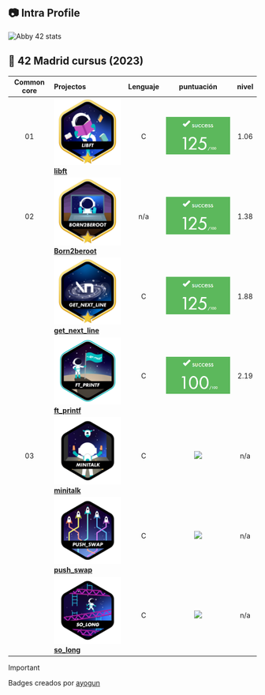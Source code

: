 ## :camera: Intra Profile

![Abby 42 stats](https://badge.mediaplus.ma/greenbinary/abigamas?1337Badge=off&UM6P=off)

## :notebook_with_decorative_cover: 42 Madrid cursus (2023)


| Common core | Projectos                                                                             |            Lenguaje            |                                      puntuación                                       |  nivel   |
| :----: | :----------------------------------------------------------------------------------- | :----------------------------: | :------------------------------------------------------------------------------: | :------: |
|   01   | ![libf](https://github.com/abbyenredes/42-Madrid-Cursus/blob/main/badges/libftm.png) [**libft**](https://github.com/abbyenredes/42-Madrid-Cursus/tree/main/00_libft)                             |               C                | ![](https://github.com/abbyenredes/42-Madrid-Cursus/blob/main/badges/125.png) |   1.06  |
|   02   | ![B2B](https://github.com/abbyenredes/42-Madrid-Cursus/blob/main/badges/born2berootm.png) [**Born2beroot**](https://github.com/abbyenredes/42-Madrid-Cursus/tree/main/01_Born2beroot)             |               n/a               | ![](https://github.com/abbyenredes/42-Madrid-Cursus/blob/main/badges/125.png) |   1.38   |
|        | ![GNL](https://github.com/abbyenredes/42-Madrid-Cursus/blob/main/badges/get_next_linem.png)  [**get_next_line**](https://github.com/abbyenredes/42-Madrid-Cursus/tree/main/02_get_next_line)                  |               C                | ![](https://github.com/abbyenredes/42-Madrid-Cursus/blob/main/badges/125.png) |   1.88   |
|        | ![printf](https://github.com/abbyenredes/42-Madrid-Cursus/blob/main/badges/ft_printfe.png) [**ft_printf**](https://github.com/abbyenredes/42-Madrid-Cursus/tree/main/03_ft_printf)                                                                          |              C               | ![](https://github.com/abbyenredes/42-Madrid-Cursus/blob/main/badges/100.png) |   2.19   |
|   03   | ![mt](https://github.com/abbyenredes/42-Madrid-Cursus/blob/main/badges/minitalkn.png) [**minitalk**](https://github.com/abbyenredes/42-Madrid-Cursus/tree/main/04_minitalk)                                                                          |              C               | ![](https://badge42.vercel.app/api/v2/cl1n94s07000609myixypisjj/project/1899563) |   n/a   |
|        | ![ps](https://github.com/abbyenredes/42-Madrid-Cursus/blob/main/badges/push_swapn.png) [**push_swap**](https://github.com/abbyenredes/42-Madrid-Cursus/tree/main/05_push_swap)                                                                          |              C               | ![](https://badge42.vercel.app/api/v2/cl1n94s07000609myixypisjj/project/1899563) |   n/a   |
|        | ![sl](https://github.com/abbyenredes/42-Madrid-Cursus/blob/main/badges/so_longn.png) [**so_long**](https://github.com/abbyenredes/42-Madrid-Cursus/tree/main/06_so_long)                                                                          |              C               | ![](https://badge42.vercel.app/api/v2/cl1n94s07000609myixypisjj/project/1899563) |   n/a   |

> [!IMPORTANT]
> Badges creados por [ayogun](https://github.com/ayogun/42-project-badges)
